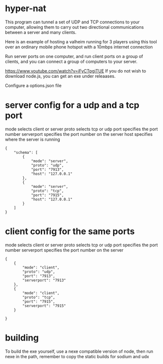 # hyper-nat

This program can tunnel a set of UDP and TCP connections to your computer, allowing them to carry out two directional communications between a server and many clients.

Here is an example of hosting a valheim running for 3 players using this tool over an ordinary mobile phone hotspot with a 10mbps internet connection 

Run server ports on one computer, and run client ports on a group of clients, and you can connect a group of computers to your server.

https://www.youtube.com/watch?v=iFyCTpgiTUE
If you do not wish to download node.js, you can get an exe under releaases.

Configure a options.json file

# server config for a udp and a tcp port
mode selects client or server
proto selects tcp or udp
port specifies the port number
serverport specifies the port number on the server
host specifies where the server is running
```
{
    "schema": [
        {
            "mode": "server",
            "proto": "udp",
            "port": "7913",
            "host": "127.0.0.1"
        },
        {
            "mode": "server",
            "proto": "tcp",
            "port": "7915",
            "host": "127.0.0.1"
        }
    ]
}
```
# client config for the same ports
mode selects client or server
proto selects tcp or udp
port specifies the port number
serverport specifies the port number on the server
```
{
    {
        "mode": "client",
        "proto": "udp",
        "port": "7913",
        "serverport": "7913"
    },
    {
        "mode": "client",
        "proto": "tcp",
        "port": "7915",
        "serverport": "7915"
    }

}
```

# building
To build the exe yourself, use a nexe compatible version of node, then run nexe in the path, remember to copy the static builds for sodium and udx

